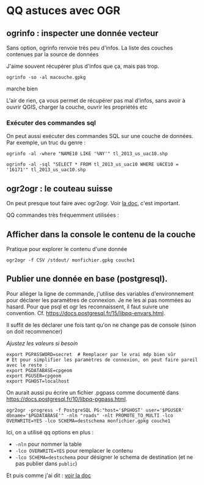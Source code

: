 # QQ astuces avec OGR

## ogrinfo : inspecter une donnée vecteur

Sans option, ogrinfo renvoie très peu d'infos. La liste des couches contenues par la source de données

J'aime souvent récupérer plus d'infos que ça, mais pas trop. 

```
ogrinfo -so -al macouche.gpkg
```
marche bien

L'air de rien, ça vous permet de récupérer pas mal d'infos, sans avoir à ouvrir QGIS, charger la couche, ouvrir les propriétés etc

### Exécuter des commandes sql
On peut aussi exécuter des commandes SQL sur une couche de données. Par exemple, un truc du genre : 
```
ogrinfo -al -where "NAME10 LIKE '%NY'" tl_2013_us_uac10.shp
```
```
ogrinfo -al -sql "SELECT * FROM tl_2013_us_uac10 WHERE UACE10 = '16171'" tl_2013_us_uac10.shp
```

## ogr2ogr : le couteau suisse

On peut presque tout faire avec ogr2ogr. Voir [la doc](https://gdal.org/programs/ogr2ogr.html), c'est important.

QQ commandes très fréquemment utilisées : 
## Afficher dans la console le contenu de la couche
Pratique pour explorer le contenu d'une donnée
```
ogr2ogr -f CSV /stdout/ monfichier.gpkg couche1
```

## Publier une donnée en base (postgresql).

Pour alléger la ligne de commande, j'utilise des variables d'environnement pour déclarer les paramètres de connexion. Je ne les ai pas nommées au hasard. Pour que psql et ogr les reconnaissent, il faut suivre une convention. Cf. https://docs.postgresql.fr/15/libpq-envars.html.

Il suffit de les déclarer une fois tant qu'on ne change pas de console (sinon on doit recommencer)

_Ajustez les valeurs si besoin_
```
export PGPASSWORD=secret  # Remplacer par le vrai mdp bien sûr
# Et pour simplifier les paramètres de connexion, on peut faire pareil avec le reste : 
export PGDATABASE=cpgeom
export PGUSER=cpgeom
export PGHOST=localhost
```

On aurait aussi pu écrire un fichier .pgpass comme documenté dans https://docs.postgresql.fr/10/libpq-pgpass.html.

```
ogr2ogr -progress -f PostgreSQL PG:"host='$PGHOST' user='$PGUSER' dbname='$PGDATABASE'" -nln "roads" -nlt PROMOTE_TO_MULTI -lco OVERWRITE=YES -lco SCHEMA=destschema monfichier.gpkg couche1
```

Ici, on a utilisé qq options en plus :
  - `-nln` pour nommer la table
  - `-lco OVERWRITE=YES` pour remplacer le contenu
  - `-lco SCHEMA=destschema` pour désigner le schema de destination (et ne pas publier dans `public`)
  
Et puis comme j'ai dit : [voir la doc](https://gdal.org/programs/ogr2ogr.html) 



